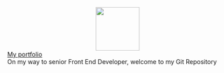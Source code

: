 <div id="header" align="center">
  <img src="https://media.giphy.com/media/QssGEmpkyEOhBCb7e1/giphy.gif" width="100"/>
</div>
 <a href ="https://gjordanrad.x10.bz/">My portfolio</a>

<div>On my way to senior Front End Developer, welcome to my Git Repository </div>

